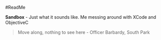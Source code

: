 #ReadMe

**Sandbox** - Just what it sounds like.  Me messing around with XCode and ObjectiveC



>Move along, nothing to see here - Officer Barbardy, South Park